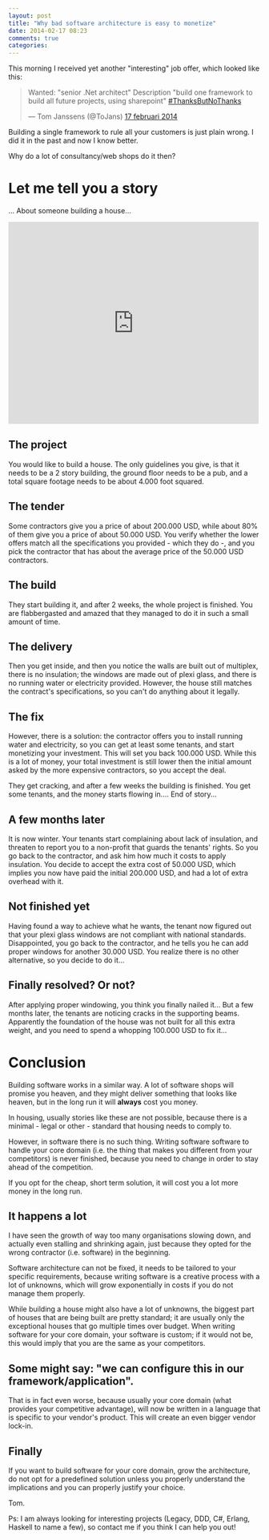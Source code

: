 ```yaml
---
layout: post
title: "Why bad software architecture is easy to monetize"
date: 2014-02-17 08:23
comments: true
categories: 
---
```


This morning I received yet another "interesting" job offer, which looked like this:

<blockquote class="twitter-tweet" lang="nl"><p>Wanted: &quot;senior .Net architect&quot;&#10;Description &quot;build one framework to build all future projects, using sharepoint&quot;&#10;<a href="https://twitter.com/search?q=%23ThanksButNoThanks&amp;src=hash">#ThanksButNoThanks</a></p>&mdash; Tom Janssens (@ToJans) <a href="https://twitter.com/ToJans/statuses/435299811324329984">17 februari 2014</a></blockquote>
<script async src="//platform.twitter.com/widgets.js" charset="utf-8"></script>

Building a single framework to rule all your customers is just plain wrong. I did it in the past and now I know better.

Why do a lot of consultancy/web shops do it then?

# Let me tell you a story

... About someone building a house...

<iframe src="http://www.flickr.com/photos/30515687@N05/3856245334/in/photolist-6SLgow-6SLh31-6SLky7-6SLkFY-6SLn3P-6SLwFu-6SLwQs-6SLwUh-6SLxgX-6SLxvr-6SLxHV-6SLxU2-6SLyek-6SLynr-6SLzTJ-6SLAxu-6SM5TF-6SNr5d-6SNrtE-6SNrTq-6SNs3q-6SQbeb-6SQnXb-6SQoM7-6SQoY3-6SQA3b-6SQAwu-6SQATN-6SR5Tb-6WV5nB-6XgBwC-77u21V-77ubax-77xVYf-77xWsf-7u7UbR-7uX58a-7vbncH-7vbnvp-7vfafJ-7vfbdf-7vfbGm-7vtzxr-7vxowm-cAxjX5-8ny56k-dnhF9J-8VkCiB-bzvYAQ-e2GgF7-e2Aw34/player/" width="500" height="403" frameborder="0" allowfullscreen webkitallowfullscreen mozallowfullscreen oallowfullscreen msallowfullscreen></iframe>

## The project

You would like to build a house. The only guidelines you give, is that it needs to be a 2 story building, the ground floor needs to be a pub, and a total square footage needs to be about 4.000 foot squared.

## The tender

Some contractors give you a price of about 200.000 USD, while about 80% of them give you a price of about 50.000 USD. You verify whether the lower offers match all the specifications you provided - which they do -, and you pick the contractor that has about the average price of the 50.000 USD contractors.

## The build

They start building it, and after 2 weeks, the whole project is finished. You are flabbergasted and amazed that they managed to do it in such a small amount of time.

## The delivery

Then you get inside, and then you notice the walls are built out of multiplex, there is no insulation; the windows are made out of plexi glass, and there is no running water or electricity provided. However, the house still matches the contract's specifications, so you can't do anything about it legally.

## The fix

However, there is a solution: the contractor offers you to install running water and electricity, so you can get at least some tenants, and start monetizing your investment. This will set you back 100.000 USD. While this is a lot of money, your total investment is still lower then the initial amount asked by the more expensive contractors, so you accept the deal.

They get cracking, and after a few weeks the building is finished. You get some tenants, and the money starts flowing in.... End of story...

## A few months later

It is now winter. Your tenants start complaining about lack of insulation, and threaten to report you to a non-profit that guards the tenants' rights. So you go back to the contractor, and ask him how much it costs to apply insulation. You decide to accept the extra cost of 50.000 USD, which implies you now have paid the initial 200.000 USD, and had a lot of extra overhead with it.

## Not finished yet

Having found a way to achieve what he wants, the tenant now figured out that your plexi glass windows are not compliant with national standards. 
Disappointed, you go back to the contractor, and he tells you he can add proper windows for another 30.000 USD. You realize there is no other alternative, so you decide to do it...

## Finally resolved? Or not?

After applying proper windowing, you think you finally nailed it... But a few months later, the tenants are noticing cracks in the supporting beams. Apparently the foundation of the house was not built for all this extra weight, and you need to spend a whopping 100.000 USD to fix it...

# Conclusion

Building software works in a similar way. A lot of software shops will promise you heaven, and they might deliver something that looks like heaven, but in the long run it will **always** cost you money. 

In housing, usually stories like these are not possible, because there is a minimal - legal or other - standard that housing needs to comply to.

However, in software there is no such thing. Writing software software to handle your core domain (i.e. the thing that makes you different from your competitors) is never finished, because you need to change in order to stay ahead of the competition. 

If you opt for the cheap, short term solution, it will cost you a lot more money in the long run.

## It happens a lot

I have seen the growth of way too many organisations slowing down, and actually even stalling and shrinking again, just because they opted for the wrong contractor (i.e. software) in the beginning.

Software architecture can not be fixed, it needs to be tailored to your specific requirements, because writing software is a creative process with a lot of unknowns, which will grow exponentially in costs if you do not manage them properly.

While building a house might also have a lot of unknowns, the biggest part of houses that are being built are pretty standard; it are usually only the exceptional houses that go multiple times over budget. When writing software for your core domain, your software is custom; if it would not be, this would imply that you are the same as your competitors.

## Some might say: "we can configure this in our framework/application". 

That is in fact even worse, because usually your core domain (what provides your competitive advantage), will now be written in a language that is specific to your vendor's product. This will create an even bigger vendor lock-in.

## Finally

If you want to build software for your core domain, grow the architecture, do not opt for a predefined solution unless you properly understand the implications and you can properly justify your choice.

Tom.

Ps: I am always looking for interesting projects (Legacy, DDD, C#, Erlang, Haskell to name a few), so contact me if you think I can help you out!